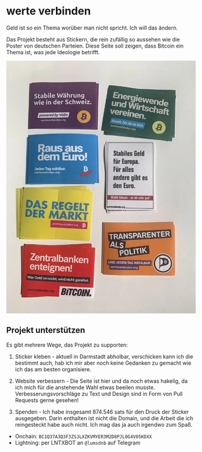 # werte verbinden

Geld ist so ein Thema worüber man nicht spricht. Ich will das ändern.

Das Projekt besteht aus Stickern, die rein zufällig so aussehen wie die Poster von deutschen Parteien. Diese Seite soll zeigen, dass Bitcoin ein Thema ist, was jede Ideologie betrifft.

![printed stickers](./src/lib/assets/images/stickers.webp)

## Projekt unterstützen

Es gibt mehrere Wege, das Projekt zu supporten:

1. Sticker kleben - aktuell in Darmstadt abholbar, verschicken kann ich die bestimmt auch, hab ich mir aber noch keine Gedanken zu gemacht wie ich das am besten organisiere.

2. Website verbessern - Die Seite ist hier und da noch etwas hakelig, da ich mich für die anstehende Wahl etwas beeilen musste. Verbesserungsvorschläge zu Text und Design sind in Form von Pull Requests gerne gesehen!

3. Spenden - Ich habe insgesamt 874.546 sats für den Druck der Sticker ausgegeben. Darin enthalten ist nicht die Domain, und die Arbeit die ich reingesteckt habe auch nicht. Ich mag das ja auch irgendwo zum Spaß.

- Onchain: `BC1Q37A3Q3F3ZSJLXZKVMYER3M2D8PJL0G4V05KDXX`
- Lightning: per LNTXBOT an `@lumsdnb` auf Telegram
